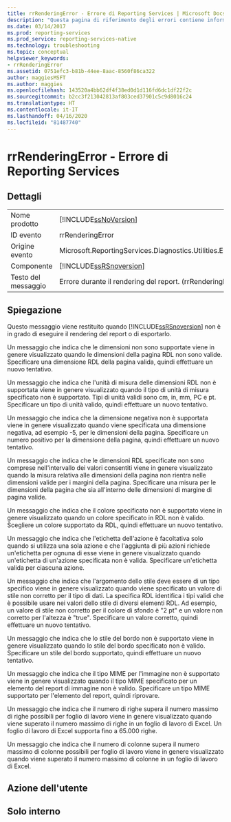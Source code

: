 ```yaml
---
title: rrRenderingError - Errore di Reporting Services | Microsoft Docs
description: "Questa pagina di riferimento degli errori contiene informazioni sull'ID evento \"rrRenderingError\": Errore durante il rendering del report."
ms.date: 03/14/2017
ms.prod: reporting-services
ms.prod_service: reporting-services-native
ms.technology: troubleshooting
ms.topic: conceptual
helpviewer_keywords:
- rrRenderingError
ms.assetid: 0751efc3-b81b-44ee-8aac-8560f86ca322
author: maggiesMSFT
ms.author: maggies
ms.openlocfilehash: 143520a4bb62df4f38ed0d1d116fd6dc1df22f2c
ms.sourcegitcommit: b2cc3f213042813af803ced37901c5c9d8016c24
ms.translationtype: HT
ms.contentlocale: it-IT
ms.lasthandoff: 04/16/2020
ms.locfileid: "81487740"
---
```

# <a name="rrrenderingerror---reporting-services-error"></a>rrRenderingError - Errore di Reporting Services
    
## <a name="details"></a>Dettagli  
  
|||  
|-|-|  
|Nome prodotto|[!INCLUDE[ssNoVersion](../../includes/ssnoversion-md.md)]|  
|ID evento|rrRenderingError|  
|Origine evento|Microsoft.ReportingServices.Diagnostics.Utilities.ErrorStrings.resources.Strings|  
|Componente|[!INCLUDE[ssRSnoversion](../../includes/ssrsnoversion-md.md)]|  
|Testo del messaggio|Errore durante il rendering del report. (rrRenderingError) %1|  
  
## <a name="explanation"></a>Spiegazione  
 Questo messaggio viene restituito quando [!INCLUDE[ssRSnoversion](../../includes/ssrsnoversion-md.md)] non è in grado di eseguire il rendering del report o di esportarlo.  
  
 Un messaggio che indica che le dimensioni non sono supportate viene in genere visualizzato quando le dimensioni della pagina RDL non sono valide. Specificare una dimensione RDL della pagina valida, quindi effettuare un nuovo tentativo.  
  
 Un messaggio che indica che l'unità di misura delle dimensioni RDL non è supportata viene in genere visualizzato quando il tipo di unità di misura specificato non è supportato. Tipi di unità validi sono cm, in, mm, PC e pt. Specificare un tipo di unità valido, quindi effettuare un nuovo tentativo.  
  
 Un messaggio che indica che la dimensione negativa non è supportata viene in genere visualizzato quando viene specificata una dimensione negativa, ad esempio -5, per le dimensioni della pagina. Specificare un numero positivo per la dimensione della pagina, quindi effettuare un nuovo tentativo.  
  
 Un messaggio che indica che le dimensioni RDL specificate non sono comprese nell'intervallo dei valori consentiti viene in genere visualizzato quando la misura relativa alle dimensioni della pagina non rientra nelle dimensioni valide per i margini della pagina. Specificare una misura per le dimensioni della pagina che sia all'interno delle dimensioni di margine di pagina valide.  
  
 Un messaggio che indica che il colore specificato non è supportato viene in genere visualizzato quando un colore specificato in RDL non è valido. Scegliere un colore supportato da RDL, quindi effettuare un nuovo tentativo.  
  
 Un messaggio che indica che l'etichetta dell'azione è facoltativa solo quando si utilizza una sola azione e che l'aggiunta di più azioni richiede un'etichetta per ognuna di esse viene in genere visualizzato quando un'etichetta di un'azione specificata non è valida. Specificare un'etichetta valida per ciascuna azione.  
  
 Un messaggio che indica che l'argomento dello stile deve essere di un tipo specifico viene in genere visualizzato quando viene specificato un valore di stile non corretto per il tipo di dati. La specifica RDL identifica i tipi validi che è possibile usare nei valori dello stile di diversi elementi RDL. Ad esempio, un valore di stile non corretto per il colore di sfondo è "2 pt" e un valore non corretto per l'altezza è "true". Specificare un valore corretto, quindi effettuare un nuovo tentativo.  
  
 Un messaggio che indica che lo stile del bordo non è supportato viene in genere visualizzato quando lo stile del bordo specificato non è valido. Specificare un stile del bordo supportato, quindi effettuare un nuovo tentativo.  
  
 Un messaggio che indica che il tipo MIME per l'immagine non è supportato viene in genere visualizzato quando il tipo MIME specificato per un elemento del report di immagine non è valido. Specificare un tipo MIME supportato per l'elemento del report, quindi riprovare.  
  
 Un messaggio che indica che il numero di righe supera il numero massimo di righe possibili per foglio di lavoro viene in genere visualizzato quando viene superato il numero massimo di righe in un foglio di lavoro di Excel. Un foglio di lavoro di Excel supporta fino a 65.000 righe.  
  
 Un messaggio che indica che il numero di colonne supera il numero massimo di colonne possibili per foglio di lavoro viene in genere visualizzato quando viene superato il numero massimo di colonne in un foglio di lavoro di Excel.  
  
## <a name="user-action"></a>Azione dell'utente  
  
## <a name="internal-only"></a>Solo interno  
  

